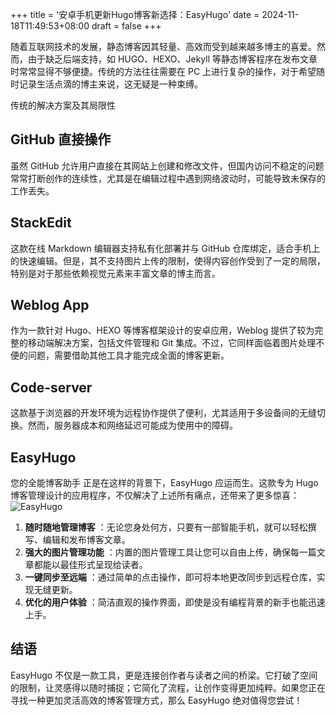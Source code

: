 +++
title = '安卓手机更新Hugo博客新选择：EasyHugo'
date = 2024-11-18T11:49:53+08:00
draft = false
+++

随着互联网技术的发展，静态博客因其轻量、高效而受到越来越多博主的喜爱。然而，由于缺乏后端支持，如 HUGO、HEXO、Jekyll 等静态博客程序在发布文章时常常显得不够便捷。传统的方法往往需要在 PC 上进行复杂的操作，对于希望随时记录生活点滴的博主来说，这无疑是一种束缚。

传统的解决方案及其局限性

## GitHub 直接操作

虽然 GitHub 允许用户直接在其网站上创建和修改文件，但国内访问不稳定的问题常常打断创作的连续性，尤其是在编辑过程中遇到网络波动时，可能导致未保存的工作丢失。

## StackEdit

这款在线 Markdown 编辑器支持私有化部署并与 GitHub 仓库绑定，适合手机上的快速编辑。但是，其不支持图片上传的限制，使得内容创作受到了一定的局限，特别是对于那些依赖视觉元素来丰富文章的博主而言。

## Weblog App

作为一款针对 Hugo、HEXO 等博客框架设计的安卓应用，Weblog 提供了较为完整的移动端解决方案，包括文件管理和 Git 集成。不过，它同样面临着图片处理不便的问题，需要借助其他工具才能完成全面的博客更新。

## Code-server

这款基于浏览器的开发环境为远程协作提供了便利，尤其适用于多设备间的无缝切换。然而，服务器成本和网络延迟可能成为使用中的障碍。

## EasyHugo

您的全能博客助手
正是在这样的背景下，EasyHugo 应运而生。这款专为 Hugo 博客管理设计的应用程序，不仅解决了上述所有痛点，还带来了更多惊喜：
![EasyHugo](https://easy-hugo.github.io/images/quick-start/6.PNG)

1. **随时随地管理博客** ：无论您身处何方，只要有一部智能手机，就可以轻松撰写、编辑和发布博客文章。
1. **强大的图片管理功能** ：内置的图片管理工具让您可以自由上传，确保每一篇文章都能以最佳形式呈现给读者。
1. **一键同步至远端** ：通过简单的点击操作，即可将本地更改同步到远程仓库，实现无缝更新。
1. **优化的用户体验** ：简洁直观的操作界面，即使是没有编程背景的新手也能迅速上手。

## 结语

EasyHugo 不仅是一款工具，更是连接创作者与读者之间的桥梁。它打破了空间的限制，让灵感得以随时捕捉；它简化了流程，让创作变得更加纯粹。如果您正在寻找一种更加灵活高效的博客管理方式，那么 EasyHugo 绝对值得您尝试！
